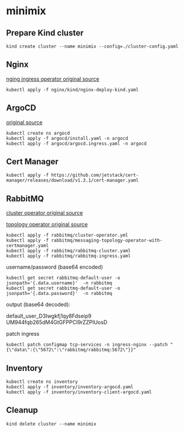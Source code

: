 # minimix

## Prepare Kind cluster

```shell
kind create cluster --name minimix --config=./cluster-config.yaml
```

## Nginx

[nging ingress operator original source](https://raw.githubusercontent.com/kubernetes/ingress-nginx/main/deploy/static/provider/kind/deploy.yaml)

```shell
kubectl apply -f nginx/kind/nginx-deploy-kind.yaml
```

## ArgoCD

[original source](https://raw.githubusercontent.com/argoproj/argo-cd/stable/manifests/install.yaml)

```shell
kubectl create ns argocd
kubectl apply -f argocd/install.yaml -n argocd
kubectl apply -f argocd/argocd.ingress.yaml -n argocd
```

## Cert Manager

```shell
kubectl apply -f https://github.com/jetstack/cert-manager/releases/download/v1.3.1/cert-manager.yaml
```

## RabbitMQ

[cluster operator original source](https://github.com/rabbitmq/cluster-operator/releases/latest/download/cluster-operator.yml)

[topology operator original source](https://github.com/rabbitmq/messaging-topology-operator/releases/latest/download/messaging-topology-operator-with-certmanager.yaml)

```shell
kubectl apply -f rabbitmq/cluster-operator.yml
kubectl apply -f rabbitmq/messaging-topology-operator-with-certmanager.yaml
kubectl apply -f rabbitmq/rabbitmq-cluster.yaml
kubectl apply -f rabbitmq/rabbitmq-ingress.yaml
```

username/password (base64 encoded)

```shell
kubectl get secret rabbitmq-default-user -o jsonpath='{.data.username}'  -n rabbitmq
kubectl get secret rabbitmq-default-user -o jsonpath='{.data.password}'  -n rabbitmq
```

output (base64 decoded):

default_user_D3Iwgkfj1qy8Fdseip9
UM944fqb265dM4GtGFPPCI9rZZPIUosD

patch ingress

```shell
kubectl patch configmap tcp-services -n ingress-nginx --patch "{\"data\":{\"5672\":\"rabbitmq/rabbitmq:5672\"}}"
```

## Inventory

```shell
kubectl create ns inventory
kubectl apply -f inventory/inventory-argocd.yaml
kubectl apply -f inventory/inventory-client-argocd.yaml
```

## Cleanup

```shell
kind delete cluster --name minimix
```
